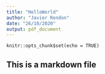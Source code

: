 ```yaml
---
title: "HelloWorld"
author: "Javier Rendon"
date: "26/10/2020"
output: pdf_document
---
```


```{r setup, include=FALSE}
knitr::opts_chunk$set(echo = TRUE)
```
## This is a markdown file

